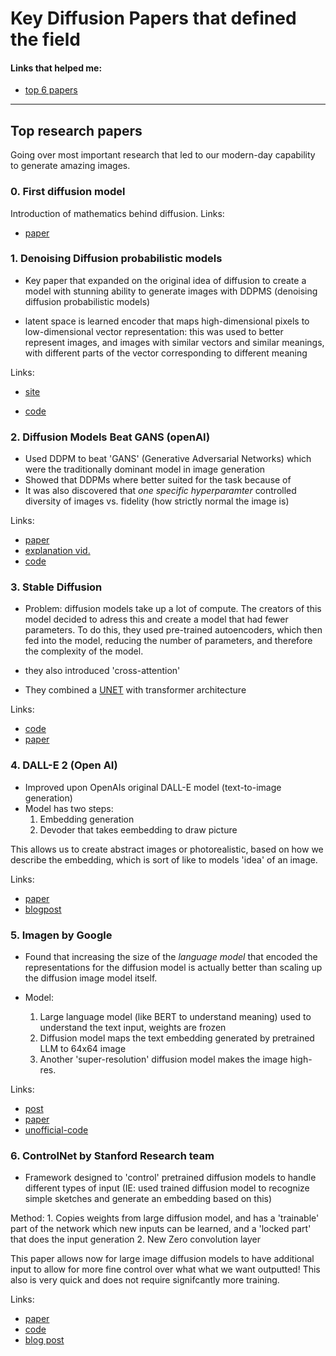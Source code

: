 # Key Diffusion Papers that defined the field


#### Links that helped me:
- [top 6 papers](https://www.topbots.com/research-papers-diffusion-models/)


---------------------------------------------------
## Top research papers

Going over most important research that led to our modern-day capability to generate amazing images.

### 0. First diffusion model
Introduction of mathematics behind diffusion.
Links:
- [paper](https://arxiv.org/pdf/1503.03585)


### 1. Denoising Diffusion probabilistic models
- Key paper that expanded on the original idea of diffusion to create a model with stunning ability to generate images with DDPMS (denoising diffusion probabilistic models)

- latent space is learned encoder that maps high-dimensional pixels to low-dimensional vector representation: this was used to better represent images, and images with similar vectors and similar meanings, with different parts of the vector corresponding to different meaning

Links:

- [site](https://hojonathanho.github.io/diffusion/)

- [code](https://github.com/hojonathanho/diffusion)


### 2. Diffusion Models Beat GANS (openAI)

- Used DDPM to beat 'GANS' (Generative Adversarial Networks) which were the traditionally dominant model in image generation
- Showed that DDPMs where better suited for the task because of
- It was also discovered that *one specific hyperparamter* controlled diversity of images vs. fidelity (how strictly normal the image is)

Links:
- [paper](https://arxiv.org/pdf/2105.05233)
- [explanation vid.](https://www.youtube.com/watch?v=W-O7AZNzbzQ&ab_channel=YannicKilcher)
- [code](https://github.com/openai/guided-diffusion)


### 3. Stable Diffusion

- Problem: diffusion models take up a lot of compute. The creators of this model decided to adress this and create a model that had fewer parameters. To do this, they used pre-trained autoencoders, which then fed into the model, reducing the number of parameters, and therefore the complexity of the model.

- they also introduced 'cross-attention'
- They combined a [UNET](unet) with transformer architecture

Links:
- [code](https://github.com/CompVis/latent-diffusion)
- [paper](https://arxiv.org/abs/2112.10752)


### 4. DALL-E 2 (Open AI)

- Improved upon OpenAIs original DALL-E model (text-to-image generation)
- Model has two steps:
    1. Embedding generation
    2. Devoder that takes eembedding to draw picture

This allows us to create abstract images or photorealistic, based on how we describe the embedding, which is sort of like to models 'idea' of an image.

Links:
- [paper](https://arxiv.org/pdf/2204.06125.pdf)
- [blogpost](https://openai.com/dall-e-2/)




### 5. Imagen by Google

- Found that increasing the size of the *language model* that encoded the representations for the diffusion model is actually better than scaling up the diffusion image model itself.

- Model:
    1.  Large language model (like BERT to understand meaning) used to understand the text input, weights are frozen
    2. Diffusion model maps the text embedding generated by pretrained LLM to 64x64 image
    3. Another 'super-resolution' diffusion model makes the image high-res.

Links:
- [post](https://imagen.research.google/)
- [paper](https://arxiv.org/pdf/2205.11487)
- [unofficial-code](https://github.com/lucidrains/imagen-pytorch)




### 6. ControlNet by Stanford Research team

- Framework designed to 'control' pretrained diffusion models to handle different types of input (IE: used trained diffusion model to recognize simple sketches and generate an embedding based on this)

Method:
    1. Copies weights from large diffusion model, and has a 'trainable' part of the network which new inputs can be learned, and a 'locked part' that does the input generation
    2. New Zero convolution layer

This paper allows now for large image diffusion models to have additional input to allow for more fine control over what what we want outputted! This also is very quick and does not require signifcantly more training.

Links:
 - [paper](https://arxiv.org/abs/2302.05543)
 - [code](https://github.com/lllyasviel/ControlNet)
 - [blog post](https://github.com/lllyasviel/ControlNet/discussions/188)



